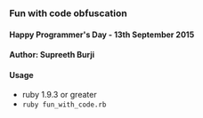 ### Fun with code obfuscation

#### Happy Programmer's Day - 13th September 2015

#### Author: Supreeth Burji

#### Usage

* ruby 1.9.3 or greater
* `ruby fun_with_code.rb`
